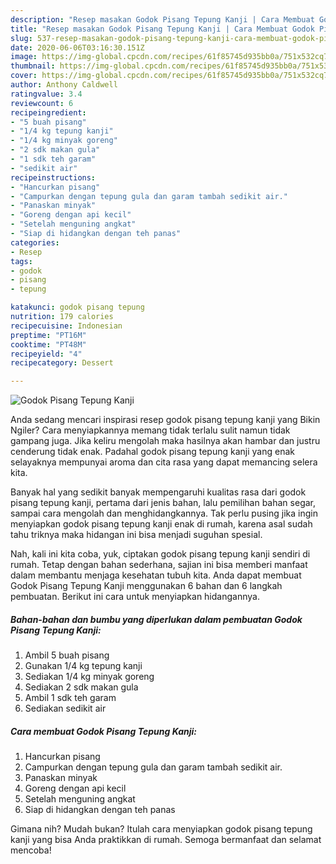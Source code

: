 ```yaml
---
description: "Resep masakan Godok Pisang Tepung Kanji | Cara Membuat Godok Pisang Tepung Kanji Yang Enak Dan Lezat"
title: "Resep masakan Godok Pisang Tepung Kanji | Cara Membuat Godok Pisang Tepung Kanji Yang Enak Dan Lezat"
slug: 537-resep-masakan-godok-pisang-tepung-kanji-cara-membuat-godok-pisang-tepung-kanji-yang-enak-dan-lezat
date: 2020-06-06T03:16:30.151Z
image: https://img-global.cpcdn.com/recipes/61f85745d935bb0a/751x532cq70/godok-pisang-tepung-kanji-foto-resep-utama.jpg
thumbnail: https://img-global.cpcdn.com/recipes/61f85745d935bb0a/751x532cq70/godok-pisang-tepung-kanji-foto-resep-utama.jpg
cover: https://img-global.cpcdn.com/recipes/61f85745d935bb0a/751x532cq70/godok-pisang-tepung-kanji-foto-resep-utama.jpg
author: Anthony Caldwell
ratingvalue: 3.4
reviewcount: 6
recipeingredient:
- "5 buah pisang"
- "1/4 kg tepung kanji"
- "1/4 kg minyak goreng"
- "2 sdk makan gula"
- "1 sdk teh garam"
- "sedikit air"
recipeinstructions:
- "Hancurkan pisang"
- "Campurkan dengan tepung gula dan garam tambah sedikit air."
- "Panaskan minyak"
- "Goreng dengan api kecil"
- "Setelah menguning angkat"
- "Siap di hidangkan dengan teh panas"
categories:
- Resep
tags:
- godok
- pisang
- tepung

katakunci: godok pisang tepung 
nutrition: 179 calories
recipecuisine: Indonesian
preptime: "PT16M"
cooktime: "PT48M"
recipeyield: "4"
recipecategory: Dessert

---
```



![Godok Pisang Tepung Kanji](https://img-global.cpcdn.com/recipes/61f85745d935bb0a/751x532cq70/godok-pisang-tepung-kanji-foto-resep-utama.jpg)

Anda sedang mencari inspirasi resep godok pisang tepung kanji yang Bikin Ngiler? Cara menyiapkannya memang tidak terlalu sulit namun tidak gampang juga. Jika keliru mengolah maka hasilnya akan hambar dan justru cenderung tidak enak. Padahal godok pisang tepung kanji yang enak selayaknya mempunyai aroma dan cita rasa yang dapat memancing selera kita.

Banyak hal yang sedikit banyak mempengaruhi kualitas rasa dari godok pisang tepung kanji, pertama dari jenis bahan, lalu pemilihan bahan segar, sampai cara mengolah dan menghidangkannya. Tak perlu pusing jika ingin menyiapkan godok pisang tepung kanji enak di rumah, karena asal sudah tahu triknya maka hidangan ini bisa menjadi suguhan spesial.




Nah, kali ini kita coba, yuk, ciptakan godok pisang tepung kanji sendiri di rumah. Tetap dengan bahan sederhana, sajian ini bisa memberi manfaat dalam membantu menjaga kesehatan tubuh kita. Anda dapat membuat Godok Pisang Tepung Kanji menggunakan 6 bahan dan 6 langkah pembuatan. Berikut ini cara untuk menyiapkan hidangannya.

<!--inarticleads1-->

##### Bahan-bahan dan bumbu yang diperlukan dalam pembuatan Godok Pisang Tepung Kanji:

1. Ambil 5 buah pisang
1. Gunakan 1/4 kg tepung kanji
1. Sediakan 1/4 kg minyak goreng
1. Sediakan 2 sdk makan gula
1. Ambil 1 sdk teh garam
1. Sediakan sedikit air




<!--inarticleads2-->

##### Cara membuat Godok Pisang Tepung Kanji:

1. Hancurkan pisang
1. Campurkan dengan tepung gula dan garam tambah sedikit air.
1. Panaskan minyak
1. Goreng dengan api kecil
1. Setelah menguning angkat
1. Siap di hidangkan dengan teh panas




Gimana nih? Mudah bukan? Itulah cara menyiapkan godok pisang tepung kanji yang bisa Anda praktikkan di rumah. Semoga bermanfaat dan selamat mencoba!
